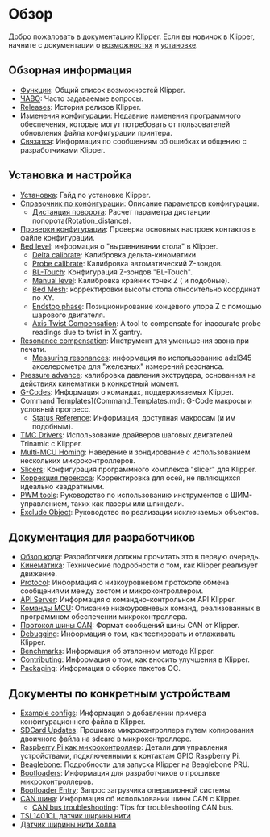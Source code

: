 # Обзор

Добро пожаловать в документацию Klipper. Если вы новичок в Klipper, начните с документации о [возможностях](Features.md) и [установке](Installation.md).

## Обзорная информация

- [Функции](Features.md): Общий список возможностей Klipper.
- [ЧАВО](FAQ.md): Часто задаваемые вопросы.
- [Releases](Releases.md): История релизов Klipper.
- [Изменения конфигурации](Config_Changes.md): Недавние изменения программного обеспечения, которые могут потребовать от пользователей обновления файла конфигурации принтера.
- [Связатся](Contact.md): Информация по сообщениям об ошибках и общению с разработчиками Klipper.

## Установка и настройка

- [Установка](Installation.md): Гайд по установке Klipper.
- [Справочник по конфигурации](Config_Reference.md): Описание параметров конфигурации.
   - [Дистанция поворота](Rotation_Distance.md): Расчет параметра дистанции попорота(Rotation_distance).
- [Проверки конфигурации](Config_checks.md): Проверка основных настроек контактов в файле конфигурации.
- [Bed level](Bed_Level.md): информация о "выравнивании стола" в Klipper.
   - [Delta calibrate](Delta_Calibrate.md): Калибровка дельта-киноматики.
   - [Probe calibrate](Probe_Calibrate.md): Калибровка автоматический Z-зондов.
   - [BL-Touch](BLTouch.md): Конфигурация Z-зондов "BL-Touch".
   - [Manual level](Manual_Level.md): Калибровка крайних точек Z ( и подобные).
   - [Bed Mesh](Bed_Mesh.md): корректировки высоты стола относительно  координат по  XY.
   - [Endstop phase](Endstop_Phase.md): Позиционирование концевого упора Z с помощью шарового двигателя.
   - [Axis Twist Compensation](Axis_Twist_Compensation.md): A tool to compensate for inaccurate probe readings due to twist in X gantry.
- [Resonance compensation](Resonance_Compensation.md): Инструмент для уменьшения звона при печати.
   - [Measuring resonances](Measuring_Resonances.md): информация по использованию adxl345 акселерометра для "железных" измерений резонанса.
- [Pressure advance](Pressure_Advance.md): калибровка давления экструдера, основанная на действиях кинематики в конкретный момент.
- [G-Codes](G-Codes.md): Информация о командах, поддерживаемых Klipper.
- Command Templates](Command_Templates.md): G-Code макросы и условный прогресс.
   - [Status Reference](Status_Reference.md): Информация, доступная макросам (и им подобным).
- [TMC Drivers](TMC_Drivers.md): Использование драйверов шаговых двигателей Trinamic с Klipper.
- [Multi-MCU Homing](Multi_MCU_Homing.md): Наведение и зондирование с использованием нескольких микроконтроллеров.
- [Slicers](Slicers.md): Конфигурация программного комплекса "slicer" для Klipper.
- [Коррекция перекоса](Skew_Correction.md): Корректировка для осей, не являющихся идеально квадратными.
- [PWM tools](Using_PWM_Tools.md): Руководство по использованию инструментов с ШИМ-управлением, таких как лазеры или шпиндели.
- [Exclude Object](Exclude_Object.md): Руководство по реализации исключаемых объектов.

## Документация для разработчиков

- [Обзор кода](Code_Overview.md): Разработчики должны прочитать это в первую очередь.
- [Кинематика](Kinematics.md): Технические подробности о том, как Klipper реализует движение.
- [Protocol](Protocol.md): Информация о низкоуровневом протоколе обмена сообщениями между хостом и микроконтроллером.
- [API Server](API_Server.md): Информация о командно-контрольном API Klipper.
- [Команды MCU](MCU_Commands.md): Описание низкоуровневых команд, реализованных в программном обеспечении микроконтроллера.
- [Протокол шины CAN](CANBUS_protocol.md): Формат сообщений шины CAN от Klipper.
- [Debugging](Debugging.md): Информация о том, как тестировать и отлаживать Klipper.
- [Benchmarks](Benchmarks.md): Информация об эталонном методе Klipper.
- [Contributing](CONTRIBUTING.md): Информация о том, как вносить улучшения в Klipper.
- [Packaging](Packaging.md): Информация о сборке пакетов ОС.

## Документы по конкретным устройствам

- [Example configs](Example_Configs.md): Информация о добавлении примера конфигурационного файла в Klipper.
- [SDCard Updates](SDCard_Updates.md): Прошивка микроконтроллера путем копирования двоичного файла на sdcard в микроконтроллере.
- [Raspberry Pi как микроконтроллер](RPi_microcontroller.md): Детали для управления устройствами, подключенными к контактам GPIO Raspberry Pi.
- [Beaglebone](Beaglebone.md): Подробности для запуска Klipper на Beaglebone PRU.
- [Bootloaders](Bootloaders.md): Информация для разработчиков о прошивке микроконтроллеров.
- [Bootloader Entry](Bootloader_Entry.md): Запрос загрузчика операционной системы.
- [CAN шина](CANBUS.md): Информация об использовании шины CAN с Klipper.
   - [CAN bus troubleshooting](CANBUS_Troubleshooting.md): Tips for troubleshooting CAN bus.
- [TSL1401CL датчик ширины нити](TSL1401CL_Filament_Width_Sensor.md)
- [Датчик ширины нити Холла](Hall_Filament_Width_Sensor.md)
